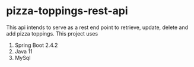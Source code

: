 # pizza-toppings-rest-api
This api intends to serve as a rest end point to retrieve, update, delete and add pizza toppings.
This project uses
1. Spring Boot 2.4.2
2. Java 11
3. MySql


